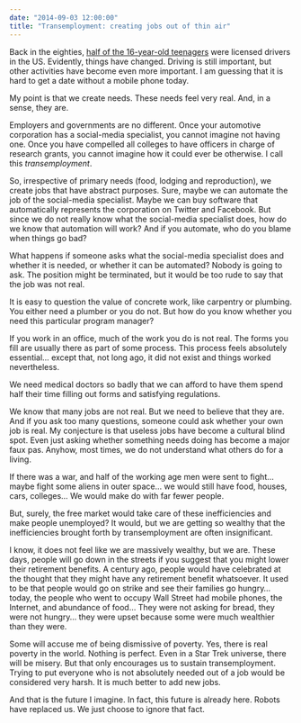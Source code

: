 ```yaml
---
date: "2014-09-03 12:00:00"
title: "Transemployment: creating jobs out of thin air"
---
```




Back in the eighties, [half of the 16-year-old teenagers](http://www.theatlantic.com/business/archive/2012/07/the-dramatic-30-year-decline-of-young-drivers-in-1-chart/260126/) were licensed drivers in the US. Evidently, things have changed. Driving is still important, but other activities have become even more important. I am guessing that it is hard to get a date without a mobile phone today. 

My point is that we create needs. These needs feel very real. And, in a sense, they are.

Employers and governments are no different. Once your automotive corporation has a social-media specialist, you cannot imagine not having one. Once you have compelled all colleges to have officers in charge of research grants, you cannot imagine how it could ever be otherwise. I call this <em>transemployment</em>.

So, irrespective of primary needs (food, lodging and reproduction), we create jobs that have abstract purposes. Sure, maybe we can automate the job of the social-media specialist. Maybe we can buy software that automatically represents the corporation on Twitter and Facebook. But since we do not really know what the social-media specialist does, how do we know that automation will work? And if you automate, who do you blame when things go bad?

What happens if someone asks what the social-media specialist does and whether it is needed, or whether it can be automated? Nobody is going to ask. The position might be terminated, but it would be too rude to say that the job was not real.

It is easy to question the value of concrete work, like carpentry or plumbing. You either need a plumber or you do not. But how do you know whether you need this particular program manager?

If you work in an office, much of the work you do is not real. The forms you fill are usually there as part of some process. This process feels absolutely essential&hellip; except that, not long ago, it did not exist and things worked nevertheless.

We need medical doctors so badly that we can afford to have them spend half their time filling out forms and satisfying regulations.

We know that many jobs are not real. But we need to believe that they are. And if you ask too many questions, someone could ask whether your own job is real. My conjecture is that useless jobs have become a cultural blind spot. Even just asking whether something needs doing has become a major faux pas. Anyhow, most times, we do not understand what others do for a living.

If there was a war, and half of the working age men were sent to fight&hellip; maybe fight some aliens in outer space&hellip; we would still have food, houses, cars, colleges&hellip; We would make do with far fewer people.

But, surely, the free market would take care of these inefficiencies and make people unemployed? It would, but we are getting so wealthy that the inefficiencies brought forth by transemployment are often insignificant.

I know, it does not feel like we are massively wealthy, but we are. These days, people will go down in the streets if you suggest that you might lower their retirement benefits. A century ago, people would have celebrated at the thought that they might have any retirement benefit whatsoever. It used to be that people would go on strike and see their families go hungry&hellip; today, the people who went to occupy Wall Street had mobile phones, the Internet, and abundance of food&hellip; They were not asking for bread, they were not hungry&hellip; they were upset because some were much wealthier than they were.

Some will accuse me of being dismissive of poverty. Yes, there is real poverty in the world. Nothing is perfect. Even in a Star Trek universe, there will be misery. But that only encourages us to sustain transemployment. Trying to put everyone who is not absolutely needed out of a job would be considered very harsh. It is much better to add new jobs.

And that is the future I imagine. In fact, this future is already here. Robots have replaced us. We just choose to ignore that fact. 

